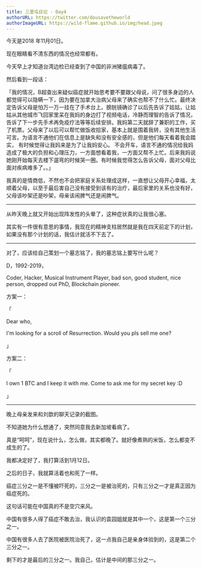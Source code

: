 ```yaml
---
title: 三里屯日记 - Day4
authorURL: https://twitter.com/dousavetheworld
authorImageURL: https://wild-flame.github.io/img/head.jpeg
---
```


今天是2018 年11月01日。

现在眼睛看不清东西的情况也经常都有。

今天早上才知道台湾边检已经查到了中国的非洲猪瘟病毒了。

然后看到一段话：

「我的情况，B超查出来疑似癌症就开始思考要不要跟父母说，问了很多身边的人都觉得可以隐瞒一下，因为要在加拿大治病父母来了确实也帮不了什么忙。最终决定告诉父母是怕万一万一挂在了手术台上。膀胱镜确诊了以后先告诉了姑姑，让姑姑从其他城市飞回家里呆在我妈的身边打了视频电话，冷静而理智的告诉了情况，告诉了下一步先手术再免疫疗法等等后续安排。我妈第二天就辞了兼职的工作，买了机票。父母来了以后可以帮忙做饭收拾家，基本上就是围着我转，没有其他生活可言。为语言不通他们在信息上是缺失和没有安全感的，但是他们每天看着我会踏实， 有时候觉得让我妈来是为了让我妈安心。 不会开车，语言不通的情况给我妈造成了极大的负担和心理压力，一方面想看着我，一方面又帮不上忙。后来我妈说她刚开始每天去楼下遛弯的时候哭一圈。有时候我觉得怎么告诉父母，面对父母比面对疾病难多了。。」

我真的是情商低，不然也不会把家庭关系处理成这样，一直想让父母开心幸福，太顺着父母，以至于最后害自己没有接受到该有的治疗，最后家里的关系也没有好，父母该吵架还是吵架，母亲该闹脾气还是闹脾气。

---

从昨天晚上就又开始出现阵发性的头晕了，这种症状真的让我很心塞。

其实有一件很有意思的事情，我现在的精神支柱居然就是我在四天前定下的计划，如果没有那个计划的话，我估计就活不下去了。

---

对了，应该给自己策划一个墓志铭了，我的墓志铭上要写什么呢？


D，1992-2019，

Coder, Hacker, Musical Instrument Player, bad son, good student, nice person, dropped out PhD, Blockchain pioneer.

方案一：

「

Dear who,

I'm looking for a scroll of Resurrection. Would you pls sell me one?

」

方案二：

「

I own 1 BTC and I keep it with me. Come to ask me for my secret key :D

」

---

晚上母亲发来和刘歆的聊天记录的截图。

不知道她为什么想通了，突然同意我去新加坡看病了。

真是“呵呵”，现在说什么，怎么做，其实都晚了。就好像煮熟的米饭，怎么都变不成生的了。

我都决定好了，我打算活到1月12日。

之后的日子，我就算活着也和死了一样。

癌症三分之一是不懂被吓死的，三分之一是被治死的，只有三分之一才是真正因为癌症死的。

这句话可能在中国真的不是空穴来风。

中国有很多人得了癌症不敢去治，我认识的袁园姐就是其中一个，这是第一个三分之一。

中国有很多人去了医院被医院治死了，这一点我自己是亲身体验到的，这是第二个三分之一。

剩下的才是最后的三分之一。我自己，估计是中间的那三分之一。